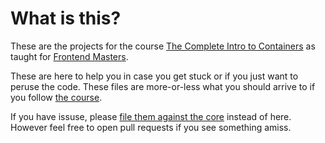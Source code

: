 # What is this?

These are the projects for the course [The Complete Intro to Containers][course] as taught for [Frontend Masters][fem].

These are here to help you in case you get stuck or if you just want to peruse the code. These files are more-or-less what you should arrive to if you follow [the course][course].

If you have issuse, please [file them against the core][gh] instead of here. However feel free to open pull requests if you see something amiss.

[fem]: https://frontendmasters.com/
[course]: http://bit.ly/intro-containers
[gh]: https://github.com/btholt/complete-intro-to-containers/issues
